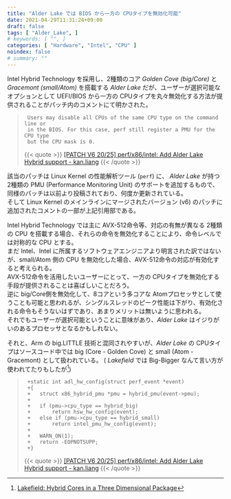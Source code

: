 ```yaml
---
title: "Alder Lake では BIOS から一方の CPUタイプを無効化可能"
date: 2021-04-29T11:31:24+09:00
draft: false
tags: [ "Alder_Lake", ]
# keywords: [ "", ]
categories: [ "Hardware", "Intel", "CPU" ]
noindex: false
# summary: ""
---
```


Intel Hybrid Technology を採用し、2種類のコア *Golden Cove (big/Core)* と *Gracemont (small/Atom)* を搭載する *Alder Lake* だが、ユーザーが選択可能なオプションとして UEFI/BIOS から一方の CPUタイプを丸々無効化する方法が提供されることがパッチ内のコメントにて明かされた。  

 > 		Users may disable all CPUs of the same CPU type on the command line or
 > 		in the BIOS. For this case, perf still register a PMU for the CPU type
 > 		but the CPU mask is 0.
 >
 > {{< quote >}} [[PATCH V6 20/25] perf/x86/intel: Add Alder Lake Hybrid support - kan.liang](https://lore.kernel.org/lkml/1618237865-33448-21-git-send-email-kan.liang@linux.intel.com/) {{< /quote >}}

該当のパッチは Linux Kernel の性能解析ツール (`perf`) に、 *Alder Lake* が持つ 2種類の PMU (Performance Monitoring Unit) のサポートを追加するもので、同様のパッチは以前より投稿されており、何度か更新されている。  
そして Linux Kernel のメインラインにマージされたバージョン (v6) のパッチに追加されたコメントの一部が上記引用部である。  

Intel Hybrid Technology では主に AVX-512命令等、対応の有無が異なる 2種類の CPU を搭載する場合、それらの命令を無効化することにより、命令レベルでは対称的な CPU とする。  
まだ Intel、Intel に所属するソフトウェアエンジニアより明言された訳ではないが、small/Atom 側の CPU を無効化した場合、AVX-512命令の対応が有効化すると考えられる。  
AVX-512命令を活用したいユーザーにとって、一方の CPUタイプを無効化する手段が提供されることは喜ばしいことだろう。  
逆に big/Core側を無効化して、8コアという多コアな Atomプロセッサとして使うことも可能と思われるが、シングルスレッドのピーク性能は下がり、有効化される命令もそうないはずであり、あまりメリットは無いように思われる。  
それでもユーザーが選択可能ということに意味があり、*Alder Lake* はイジりがいのあるプロセッサとなるかもしれない。  

それと、Arm の big.LITTLE 技術と混同されやすいが、*Alder Lake* の CPUタイプはソースコード中では big (Core - Golden Cove) と small (Atom - Gracemont) として扱われている。 ( *Lakefield* では Big-Bigger なんて言い方が使われてたりもしたが[^lkf-hc31])  

[^lkf-hc31]: [Lakefield: Hybrid Cores in a Three Dimensional Package](https://old.hotchips.org/hc31/HC31_2.10_LKF_HC_2019_Final_v7.pdf)

 > 		+static int adl_hw_config(struct perf_event *event)
 > 		+{
 > 		+	struct x86_hybrid_pmu *pmu = hybrid_pmu(event->pmu);
 > 		+
 > 		+	if (pmu->cpu_type == hybrid_big)
 > 		+		return hsw_hw_config(event);
 > 		+	else if (pmu->cpu_type == hybrid_small)
 > 		+		return intel_pmu_hw_config(event);
 > 		+
 > 		+	WARN_ON(1);
 > 		+	return -EOPNOTSUPP;
 > 		+}
 >
 > {{< quote >}} [[PATCH V6 20/25] perf/x86/intel: Add Alder Lake Hybrid support - kan.liang](https://lore.kernel.org/lkml/1618237865-33448-21-git-send-email-kan.liang@linux.intel.com/) {{< /quote >}}
